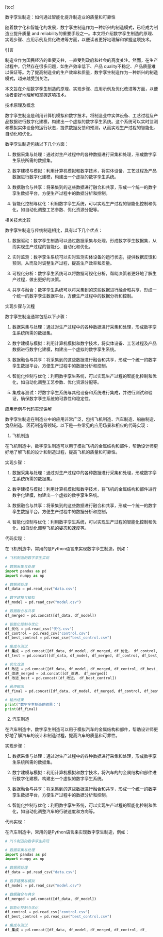
[toc]                    
                
                
数字孪生制造：如何通过智能化提升制造业的质量和可靠性

随着数字化和智能化的发展，数字孪生制造作为一种新兴的制造模式，已经成为制造业提升质量 and reliability的重要手段之一。本文将介绍数字孪生制造的原理、实现步骤、应用示例及优化改进等方面，以便读者更好地理解和掌握这项技术。

引言

制造业作为国民经济的重要支柱，一直受到政府和社会的高度关注。然而，在生产过程中，仍然存在很多问题，如生产效率低下、产品 quality不稳定、产品质量难以保证等。为了提高制造业的生产效率和质量，数字孪生制造作为一种新兴的制造模式，越来越受到关注。

本文旨在介绍数字孪生制造的原理、实现步骤、应用示例及优化改进等方面，以便读者更好地理解和掌握这项技术。

技术原理及概念

数字孪生制造是利用计算机模拟和数字技术，将制造业中实体设备、工艺过程及产品数据进行数字化建模，构建出一个虚拟的数字孪生系统。这个系统可以实时监测和模拟实体设备的运行状态，提供数据反馈和预测，从而实现生产过程的智能化、自动化和优化。

数字孪生制造包括以下几个方面：

1. 数据采集与处理：通过对生产过程中的各种数据进行采集和处理，形成数字孪生系统所需的数据集。

2. 数字建模与模拟：利用计算机模拟和数字技术，将实体设备、工艺过程及产品数据进行数字化建模，构建出一个虚拟的数字孪生系统。

3. 数据融合与共享：将采集到的这些数据进行融合和共享，形成一个统一的数字孪生数据平台，方便生产过程中的数据分析和控制。

4. 智能化控制与优化：利用数字孪生系统，可以实现生产过程的智能化控制和优化，如自动化调整工艺参数、优化资源分配等。

相关技术比较

数字孪生制造与传统制造相比，具有以下几个优点：

1. 数据驱动：数字孪生制造可以通过数据采集与处理，形成数字孪生数据集，从而实现生产过程的智能化、自动化和优化。

2. 实时监测：数字孪生系统可以实时监测实体设备的运行状态，提供数据反馈和预测，从而及时调整生产过程，提高生产效率和质量。

3. 可视化分析：数字孪生系统可以将数据可视化分析，帮助决策者更好地了解生产过程，做出更好的决策。

4. 共享与融合：数字孪生系统可以将采集到的这些数据进行融合和共享，形成一个统一的数字孪生数据平台，方便生产过程中的数据分析和控制。

实现步骤与流程

数字孪生制造通常包括以下步骤：

1. 数据采集与处理：通过对生产过程中的各种数据进行采集和处理，形成数字孪生系统所需的数据集。

2. 数字建模与模拟：利用计算机模拟和数字技术，将实体设备、工艺过程及产品数据进行数字化建模，构建出一个虚拟的数字孪生系统。

3. 数据融合与共享：将采集到的这些数据进行融合和共享，形成一个统一的数字孪生数据平台，方便生产过程中的数据分析和控制。

4. 智能化控制与优化：利用数字孪生系统，可以实现生产过程的智能化控制和优化，如自动化调整工艺参数、优化资源分配等。

5. 集成与测试：将数字孪生系统与其他设备和系统进行集成，并进行测试和验证，确保数字孪生系统的可靠性和稳定性。

应用示例与代码实现讲解

数字孪生制造在制造业中的应用非常广泛，包括飞机制造、汽车制造、船舶制造、食品制造、医药制造等领域。以下是一些常见的应用场景和相应的代码实现：

1. 飞机制造

在飞机制造中，数字孪生制造可以用于模拟飞机的金属结构和部件，帮助设计师更好地了解飞机的设计和制造过程，提高飞机的质量和可靠性。

实现步骤：

1. 数据采集与处理：通过对生产过程中的各种数据进行采集和处理，形成数字孪生系统所需的数据集。

2. 数字建模与模拟：利用计算机模拟和数字技术，将飞机的金属结构和部件进行数字化建模，构建出一个虚拟的数字孪生系统。

3. 数据融合与共享：将采集到的这些数据进行融合和共享，形成一个统一的数字孪生数据平台，方便生产过程中的数据分析和控制。

4. 智能化控制与优化：利用数字孪生系统，可以实现生产过程的智能化控制和优化，如自动化调整飞机的姿态和速度等。

代码实现：

在飞机制造中，常用的是Python语言来实现数字孪生制造，例如：

```python
# 飞机制造的数字孪生实现

# 数据采集与处理
import pandas as pd
import numpy as np

# 数据预处理
df_data = pd.read_csv("data.csv")

# 数字建模与模拟
df_model = pd.read_csv("model.csv")

# 数据融合与共享
df_merged = pd.concat([df_data, df_model])

# 智能化控制与优化
df_优化 = pd.read_csv("优化.csv")
df_control = pd.read_csv("control.csv")
df_best_control = pd.read_csv("best_control.csv")

# 集成与测试
df_集成 = pd.concat([df_data, df_model, df_merged, df_优化， df_control, df_best_control])
df_test = pd.concat([df_data, df_model, df_merged, df_control, df_best_control])

# 优化改进
df_改进 = pd.concat([df_data, df_model, df_merged, df_control, df_best_control])
df_改进_merged = pd.concat([df_改进， df_merged])
df_改进_best = pd.concat([df_改进， df_best_control])

# 最终输出
df_final = pd.concat([df_data, df_model, df_merged, df_control, df_best_control])

# 输出结果
print("数字孪生制造的结果：")
print(df_final)
```

2. 汽车制造

在汽车制造中，数字孪生制造可以用于模拟汽车的金属结构和部件，帮助设计师更好地了解汽车的设计和制造过程，提高汽车的质量和可靠性。

实现步骤：

1. 数据采集与处理：通过对生产过程中的各种数据进行采集和处理，形成数字孪生系统所需的数据集。

2. 数字建模与模拟：利用计算机模拟和数字技术，将汽车的的金属结构和部件进行数字化建模，构建出一个虚拟的数字孪生系统。

3. 数据融合与共享：将采集到的这些数据进行融合和共享，形成一个统一的数字孪生数据平台，方便生产过程中的数据分析和控制。

4. 智能化控制与优化：利用数字孪生系统，可以实现生产过程的智能化控制和优化，如自动化调整汽车的行驶速度和方向等。

代码实现：

在汽车制造中，常用的是Python语言来实现数字孪生制造，例如：

```python
# 汽车制造的数字孪生实现

# 数据采集与处理
import pandas as pd
import numpy as np

# 数据预处理
df_data = pd.read_csv("data.csv")

# 数字建模与模拟
df_model = pd.read_csv("model.csv")

# 数据融合与共享
df_merged = pd.concat([df_data, df_model])

# 智能化控制与优化
df_control = pd.read_csv("control.csv")
df_best_control = pd.read_csv("best_control.csv")

# 集成与测试
df_集成 = pd.concat([df_data, df_model, df_merged, df_control, df_


